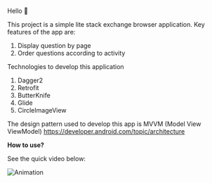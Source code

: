

Hello 👋

This project is a simple lite stack exchange browser application. Key features of the app are:

1. Display question by page
2. Order questions according to activity

Technologies to develop this application
1. Dagger2
2. Retrofit
4. ButterKnife
5. Glide
6. CircleImageView

The design pattern used to develop this app is MVVM (Model View ViewModel)
https://developer.android.com/topic/architecture

**How to use?**

See the quick video below:

![Animation](https://user-images.githubusercontent.com/8465561/180256973-de24097e-c8b1-4a26-b6ed-29b64437b6ab.gif)

